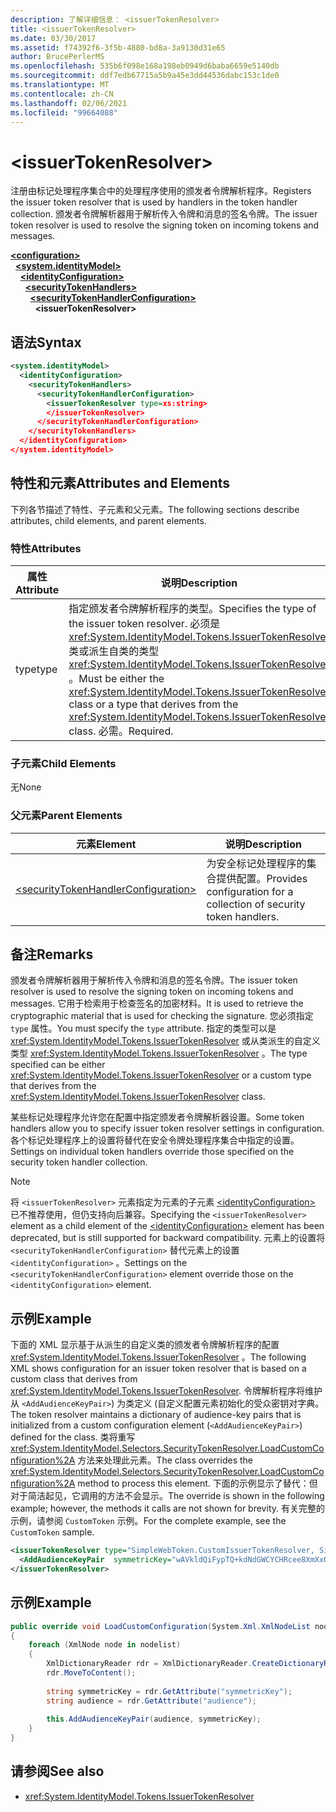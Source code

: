 ```yaml
---
description: 了解详细信息： <issuerTokenResolver>
title: <issuerTokenResolver>
ms.date: 03/30/2017
ms.assetid: f74392f6-3f5b-4880-bd8a-3a9130d31e65
author: BrucePerlerMS
ms.openlocfilehash: 535b6f098e168a198eb0949d6baba6659e5140db
ms.sourcegitcommit: ddf7edb67715a5b9a45e3dd44536dabc153c1de0
ms.translationtype: MT
ms.contentlocale: zh-CN
ms.lasthandoff: 02/06/2021
ms.locfileid: "99664088"
---
```

# \<issuerTokenResolver>

<span data-ttu-id="20ef1-102">注册由标记处理程序集合中的处理程序使用的颁发者令牌解析程序。</span><span class="sxs-lookup"><span data-stu-id="20ef1-102">Registers the issuer token resolver that is used by handlers in the token handler collection.</span></span> <span data-ttu-id="20ef1-103">颁发者令牌解析器用于解析传入令牌和消息的签名令牌。</span><span class="sxs-lookup"><span data-stu-id="20ef1-103">The issuer token resolver is used to resolve the signing token on incoming tokens and messages.</span></span>  
  
[**\<configuration>**](../configuration-element.md)\
&nbsp;&nbsp;[**\<system.identityModel>**](system-identitymodel.md)\
&nbsp;&nbsp;&nbsp;&nbsp;[**\<identityConfiguration>**](identityconfiguration.md)\
&nbsp;&nbsp;&nbsp;&nbsp;&nbsp;&nbsp;[**\<securityTokenHandlers>**](securitytokenhandlers.md)\
&nbsp;&nbsp;&nbsp;&nbsp;&nbsp;&nbsp;&nbsp;&nbsp;[**\<securityTokenHandlerConfiguration>**](securitytokenhandlerconfiguration.md)\
&nbsp;&nbsp;&nbsp;&nbsp;&nbsp;&nbsp;&nbsp;&nbsp;&nbsp;&nbsp;**\<issuerTokenResolver>**  
  
## <a name="syntax"></a><span data-ttu-id="20ef1-104">语法</span><span class="sxs-lookup"><span data-stu-id="20ef1-104">Syntax</span></span>  
  
```xml  
<system.identityModel>  
  <identityConfiguration>  
    <securityTokenHandlers>  
      <securityTokenHandlerConfiguration>  
        <issuerTokenResolver type=xs:string>  
        </issuerTokenResolver>  
      </securityTokenHandlerConfiguration>  
    </securityTokenHandlers>  
  </identityConfiguration>  
</system.identityModel>  
```  
  
## <a name="attributes-and-elements"></a><span data-ttu-id="20ef1-105">特性和元素</span><span class="sxs-lookup"><span data-stu-id="20ef1-105">Attributes and Elements</span></span>  

 <span data-ttu-id="20ef1-106">下列各节描述了特性、子元素和父元素。</span><span class="sxs-lookup"><span data-stu-id="20ef1-106">The following sections describe attributes, child elements, and parent elements.</span></span>  
  
### <a name="attributes"></a><span data-ttu-id="20ef1-107">特性</span><span class="sxs-lookup"><span data-stu-id="20ef1-107">Attributes</span></span>  
  
|<span data-ttu-id="20ef1-108">属性</span><span class="sxs-lookup"><span data-stu-id="20ef1-108">Attribute</span></span>|<span data-ttu-id="20ef1-109">说明</span><span class="sxs-lookup"><span data-stu-id="20ef1-109">Description</span></span>|  
|---------------|-----------------|  
|<span data-ttu-id="20ef1-110">type</span><span class="sxs-lookup"><span data-stu-id="20ef1-110">type</span></span>|<span data-ttu-id="20ef1-111">指定颁发者令牌解析程序的类型。</span><span class="sxs-lookup"><span data-stu-id="20ef1-111">Specifies the type of the issuer token resolver.</span></span> <span data-ttu-id="20ef1-112">必须是 <xref:System.IdentityModel.Tokens.IssuerTokenResolver> 类或派生自类的类型 <xref:System.IdentityModel.Tokens.IssuerTokenResolver> 。</span><span class="sxs-lookup"><span data-stu-id="20ef1-112">Must be either the <xref:System.IdentityModel.Tokens.IssuerTokenResolver> class or a type that derives from the <xref:System.IdentityModel.Tokens.IssuerTokenResolver> class.</span></span> <span data-ttu-id="20ef1-113">必需。</span><span class="sxs-lookup"><span data-stu-id="20ef1-113">Required.</span></span>|  
  
### <a name="child-elements"></a><span data-ttu-id="20ef1-114">子元素</span><span class="sxs-lookup"><span data-stu-id="20ef1-114">Child Elements</span></span>  

 <span data-ttu-id="20ef1-115">无</span><span class="sxs-lookup"><span data-stu-id="20ef1-115">None</span></span>  
  
### <a name="parent-elements"></a><span data-ttu-id="20ef1-116">父元素</span><span class="sxs-lookup"><span data-stu-id="20ef1-116">Parent Elements</span></span>  
  
|<span data-ttu-id="20ef1-117">元素</span><span class="sxs-lookup"><span data-stu-id="20ef1-117">Element</span></span>|<span data-ttu-id="20ef1-118">说明</span><span class="sxs-lookup"><span data-stu-id="20ef1-118">Description</span></span>|  
|-------------|-----------------|  
|[\<securityTokenHandlerConfiguration>](securitytokenhandlerconfiguration.md)|<span data-ttu-id="20ef1-119">为安全标记处理程序的集合提供配置。</span><span class="sxs-lookup"><span data-stu-id="20ef1-119">Provides configuration for a collection of security token handlers.</span></span>|  
  
## <a name="remarks"></a><span data-ttu-id="20ef1-120">备注</span><span class="sxs-lookup"><span data-stu-id="20ef1-120">Remarks</span></span>  

 <span data-ttu-id="20ef1-121">颁发者令牌解析器用于解析传入令牌和消息的签名令牌。</span><span class="sxs-lookup"><span data-stu-id="20ef1-121">The issuer token resolver is used to resolve the signing token on incoming tokens and messages.</span></span> <span data-ttu-id="20ef1-122">它用于检索用于检查签名的加密材料。</span><span class="sxs-lookup"><span data-stu-id="20ef1-122">It is used to retrieve the cryptographic material that is used for checking the signature.</span></span> <span data-ttu-id="20ef1-123">您必须指定 `type` 属性。</span><span class="sxs-lookup"><span data-stu-id="20ef1-123">You must specify the `type` attribute.</span></span> <span data-ttu-id="20ef1-124">指定的类型可以是 <xref:System.IdentityModel.Tokens.IssuerTokenResolver> 或从类派生的自定义类型 <xref:System.IdentityModel.Tokens.IssuerTokenResolver> 。</span><span class="sxs-lookup"><span data-stu-id="20ef1-124">The type specified can be either <xref:System.IdentityModel.Tokens.IssuerTokenResolver> or a custom type that derives from the <xref:System.IdentityModel.Tokens.IssuerTokenResolver> class.</span></span>  
  
 <span data-ttu-id="20ef1-125">某些标记处理程序允许您在配置中指定颁发者令牌解析器设置。</span><span class="sxs-lookup"><span data-stu-id="20ef1-125">Some token handlers allow you to specify issuer token resolver settings in configuration.</span></span> <span data-ttu-id="20ef1-126">各个标记处理程序上的设置将替代在安全令牌处理程序集合中指定的设置。</span><span class="sxs-lookup"><span data-stu-id="20ef1-126">Settings on individual token handlers override those specified on the security token handler collection.</span></span>  
  
> [!NOTE]
> <span data-ttu-id="20ef1-127">将 `<issuerTokenResolver>` 元素指定为元素的子元素 [\<identityConfiguration>](identityconfiguration.md) 已不推荐使用，但仍支持向后兼容。</span><span class="sxs-lookup"><span data-stu-id="20ef1-127">Specifying the `<issuerTokenResolver>` element as a child element of the [\<identityConfiguration>](identityconfiguration.md) element has been deprecated, but is still supported for backward compatibility.</span></span> <span data-ttu-id="20ef1-128">元素上的设置将 `<securityTokenHandlerConfiguration>` 替代元素上的设置 `<identityConfiguration>` 。</span><span class="sxs-lookup"><span data-stu-id="20ef1-128">Settings on the `<securityTokenHandlerConfiguration>` element override those on the `<identityConfiguration>` element.</span></span>  
  
## <a name="example"></a><span data-ttu-id="20ef1-129">示例</span><span class="sxs-lookup"><span data-stu-id="20ef1-129">Example</span></span>  

 <span data-ttu-id="20ef1-130">下面的 XML 显示基于从派生的自定义类的颁发者令牌解析程序的配置 <xref:System.IdentityModel.Tokens.IssuerTokenResolver> 。</span><span class="sxs-lookup"><span data-stu-id="20ef1-130">The following XML shows configuration for an issuer token resolver that is based on a custom class that derives from <xref:System.IdentityModel.Tokens.IssuerTokenResolver>.</span></span> <span data-ttu-id="20ef1-131">令牌解析程序将维护从 `<AddAudienceKeyPair>`) 为类定义 (自定义配置元素初始化的受众密钥对字典。</span><span class="sxs-lookup"><span data-stu-id="20ef1-131">The token resolver maintains a dictionary of audience-key pairs that is initialized from a custom configuration element (`<AddAudienceKeyPair>`) defined for the class.</span></span> <span data-ttu-id="20ef1-132">类将重写 <xref:System.IdentityModel.Selectors.SecurityTokenResolver.LoadCustomConfiguration%2A> 方法来处理此元素。</span><span class="sxs-lookup"><span data-stu-id="20ef1-132">The class overrides the <xref:System.IdentityModel.Selectors.SecurityTokenResolver.LoadCustomConfiguration%2A> method to process this element.</span></span> <span data-ttu-id="20ef1-133">下面的示例显示了替代：但对于简洁起见，它调用的方法不会显示。</span><span class="sxs-lookup"><span data-stu-id="20ef1-133">The override is shown in the following example; however, the methods it calls are not shown for brevity.</span></span> <span data-ttu-id="20ef1-134">有关完整的示例，请参阅 `CustomToken` 示例。</span><span class="sxs-lookup"><span data-stu-id="20ef1-134">For the complete example, see the `CustomToken` sample.</span></span>  
  
```xml  
<issuerTokenResolver type="SimpleWebToken.CustomIssuerTokenResolver, SimpleWebToken">  
  <AddAudienceKeyPair  symmetricKey="wAVkldQiFypTQ+kdNdGWCYCHRcee8XmXxOvgmak8vSY=" audience="http://localhost:19851/" />  
</issuerTokenResolver>  
```  
  
## <a name="example"></a><span data-ttu-id="20ef1-135">示例</span><span class="sxs-lookup"><span data-stu-id="20ef1-135">Example</span></span>
  
```csharp
public override void LoadCustomConfiguration(System.Xml.XmlNodeList nodelist)  
{  
    foreach (XmlNode node in nodelist)  
    {  
        XmlDictionaryReader rdr = XmlDictionaryReader.CreateDictionaryReader(new XmlTextReader(new StringReader(node.OuterXml)));  
        rdr.MoveToContent();  
  
        string symmetricKey = rdr.GetAttribute("symmetricKey");  
        string audience = rdr.GetAttribute("audience");  
  
        this.AddAudienceKeyPair(audience, symmetricKey);  
    }  
}  
```
  
## <a name="see-also"></a><span data-ttu-id="20ef1-136">请参阅</span><span class="sxs-lookup"><span data-stu-id="20ef1-136">See also</span></span>

- <xref:System.IdentityModel.Tokens.IssuerTokenResolver>
